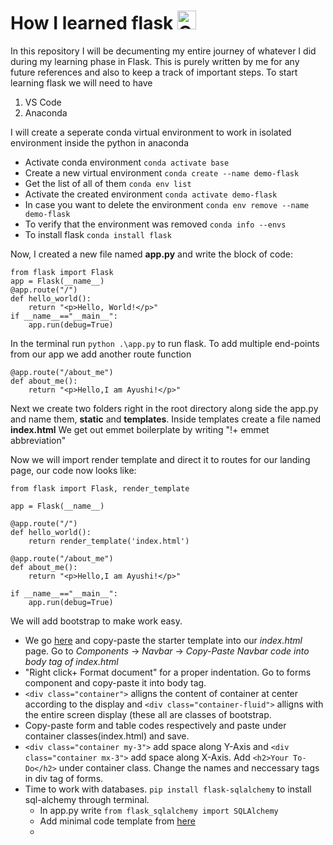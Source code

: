 # How I learned flask <img alt="GIF" src="https://github.com/TheDudeThatCode/TheDudeThatCode/blob/master/Assets/happy.gif" width="30" height="30" />

In this repository I will be decumenting my entire journey of whatever I did during my learning phase in Flask. This is purely written by me for any future references and also to keep a track of important steps. 
To start learning flask we will need to have 
1. VS Code
2. Anaconda 

I will create a seperate conda virtual environment to work in isolated environment inside the python in anaconda
- Activate conda environment `conda activate base`
- Create a new virtual environment `conda create --name demo-flask `
- Get the list of all of them `conda env list`
- Activate the created environment `conda activate demo-flask`
- In case you want to delete the environment `conda env remove --name demo-flask`
- To verify that the environment was removed `conda info --envs`
- To install flask `conda install flask`

Now, I created a new file named **app.py** and write the block of code:
```
from flask import Flask
app = Flask(__name__)
@app.route("/")
def hello_world():
    return "<p>Hello, World!</p>"
if __name__=="__main__":
    app.run(debug=True)
```
In the terminal run `python .\app.py` to run flask. To add multiple end-points from our app we add another route function
```
@app.route("/about_me")
def about_me():
    return "<p>Hello,I am Ayushi!</p>"
```
Next we create two folders right in the root directory along side the app.py and name them, **static** and **templates**. Inside templates create a file named **index.html**
We get out emmet boilerplate by writing "!+ emmet abbreviation"

Now we will import render template and direct it to routes for our landing page, our code now looks like:
```
from flask import Flask, render_template

app = Flask(__name__)

@app.route("/")
def hello_world():
    return render_template('index.html')

@app.route("/about_me")
def about_me():
    return "<p>Hello,I am Ayushi!</p>"

if __name__=="__main__":
    app.run(debug=True)
```    
We will add bootstrap to make work easy.
- We go [here](https://getbootstrap.com/docs/5.1/getting-started/introduction/) and copy-paste the starter template into our *index.html* page. Go to *Components* -> *Navbar* -> *Copy-Paste Navbar code into body tag of index.html*
- "Right click+ Format document" for a proper indentation. Go to forms component and copy-paste it into body tag.
- `<div class="container">` alligns the content of container at center according to the display and `<div class="container-fluid">` alligns with the entire screen display (these all are classes of bootstrap. 
- Copy-paste form and table codes respectively and paste under container classes(index.html) and save. 
- `<div class="container my-3">` add space along Y-Axis and `<div class="container mx-3">` add space along X-Axis. Add `<h2>Your To-Do</h2>` under container class. Change the names and neccessary tags in div tag of forms. 
- Time to work with databases. `pip install flask-sqlalchemy` to install sql-alchemy through terminal. 
    - In app.py write `from flask_sqlalchemy import SQLAlchemy`
    - Add minimal code template from [here](https://flask-sqlalchemy.palletsprojects.com/en/2.x/quickstart/)
    - 
